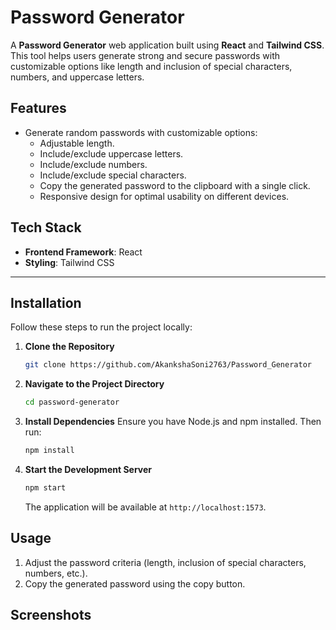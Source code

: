 
# Password Generator

A **Password Generator** web application built using **React** and **Tailwind CSS**. This tool helps users generate strong and secure passwords with customizable options like length and inclusion of special characters, numbers, and uppercase letters.




## Features

- Generate random passwords with customizable options:
  - Adjustable length.
  - Include/exclude uppercase letters.
  - Include/exclude numbers.
  - Include/exclude special characters.
  - Copy the generated password to the clipboard with a single click.
  - Responsive design for optimal usability on different devices.


## Tech Stack


- **Frontend Framework**: React
- **Styling**: Tailwind CSS

---


## Installation


Follow these steps to run the project locally:

1. **Clone the Repository**
   ```bash
   git clone https://github.com/AkankshaSoni2763/Password_Generator
   ```

2. **Navigate to the Project Directory**
   ```bash
   cd password-generator
   ```

3. **Install Dependencies**
   Ensure you have Node.js and npm installed. Then run:
   ```bash
   npm install
   ```

4. **Start the Development Server**
   ```bash
   npm start
   ```
   The application will be available at `http://localhost:1573`.
## Usage


1. Adjust the password criteria (length, inclusion of special characters, numbers, etc.).
2. Copy the generated password using the copy button.



## Screenshots

